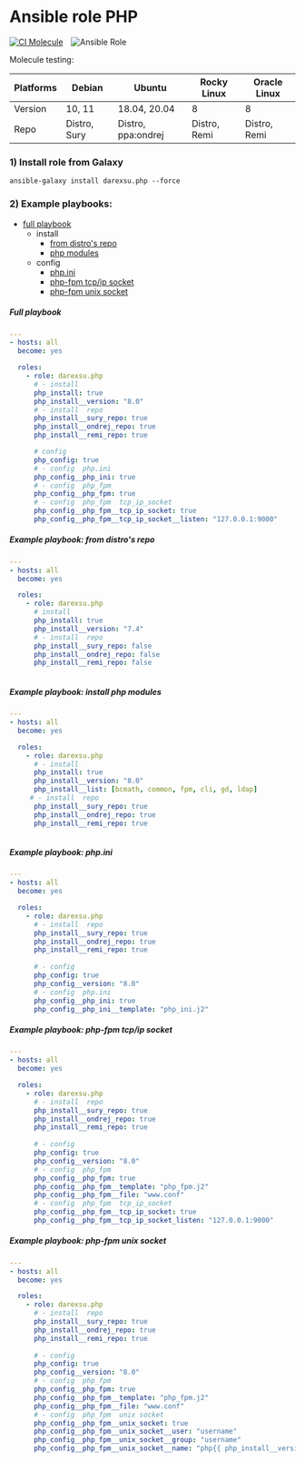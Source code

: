 # Ansible role PHP 

[![CI Molecule](https://github.com/darexsu/ansible-role-php/actions/workflows/ci.yml/badge.svg)](https://github.com/darexsu/ansible-role-php/actions/workflows/ci.yml)&emsp;![Ansible Role](https://img.shields.io/ansible/role/d/57603?color=blue&label=downloads)

Molecule testing:

| Platforms |    Debian     |    Ubuntu     |    Rocky Linux| Oracle Linux |
| --------- | ------------- | ------------- | ------------- | ------------ |
|  Version  |   10, 11      | 18.04, 20.04  |      8      |      8       |
| Repo      |  Distro, Sury    | Distro, ppa:ondrej    |  Distro, Remi    |  Distro, Remi   |

### 1) Install role from Galaxy
```
ansible-galaxy install darexsu.php --force
```

### 2) Example playbooks: 
  
  - [full playbook](#full-playbook)  
    - install
      - [from distro's repo](#example-playbook-from-distros-repo) 
      - [php modules](#example-playbook-install-php-modules) 
    - config
      - [php.ini](#example-playbook-phpini)
      - [php-fpm tcp/ip socket](#example-playbook-php-fpm-tcpip-socket)
      - [php-fpm unix socket](#example-playbook-php-fpm-unix-socket)


##### Full playbook
```yaml
---
- hosts: all
  become: yes

  roles:
    - role: darexsu.php
      # - install
      php_install: true      
      php_install__version: "8.0"
      # - install  repo
      php_install__sury_repo: true
      php_install__ondrej_repo: true
      php_install__remi_repo: true

      # config 
      php_config: true
      # - config  php.ini
      php_config__php_ini: true
      # - config  php_fpm 
      php_config__php_fpm: true     
      # - config  php_fpm  tcp_ip_socket
      php_config__php_fpm__tcp_ip_socket: true
      php_config__php_fpm__tcp_ip_socket__listen: "127.0.0.1:9000"

```
##### Example playbook: from distro's repo
```yaml
---
- hosts: all
  become: yes

  roles:
    - role: darexsu.php
      # install
      php_install: true      
      php_install__version: "7.4"      
      # - install  repo
      php_install__sury_repo: false
      php_install__ondrej_repo: false
      php_install__remi_repo: false
  
```
##### Example playbook: install php modules
```yaml
---
- hosts: all
  become: yes

  roles:
    - role: darexsu.php
      # - install
      php_install: true      
      php_install__version: "8.0"
      php_install__list: [bcmath, common, fpm, cli, gd, ldap]     
     # - install  repo
      php_install__sury_repo: true
      php_install__ondrej_repo: true
      php_install__remi_repo: true
  
```
##### Example playbook: php.ini
```yaml
---
- hosts: all
  become: yes

  roles:
    - role: darexsu.php
      # - install  repo
      php_install__sury_repo: true
      php_install__ondrej_repo: true
      php_install__remi_repo: true      
      
      # - config
      php_config: true
      php_config__version: "8.0"
      # - config  php.ini
      php_config__php_ini: true
      php_config__php_ini__template: "php_ini.j2"
```
##### Example playbook: php-fpm tcp/ip socket
```yaml
---
- hosts: all
  become: yes

  roles:
    - role: darexsu.php
      # - install  repo
      php_install__sury_repo: true
      php_install__ondrej_repo: true
      php_install__remi_repo: true
      
      # - config
      php_config: true
      php_config__version: "8.0"
      # - config  php_fpm
      php_config__php_fpm: true
      php_config__php_fpm__template: "php_fpm.j2"
      php_config__php_fpm__file: "www.conf"
      # - config  php_fpm  tcp_ip_socket
      php_config__php_fpm__tcp_ip_socket: true
      php_config__php_fpm__tcp_ip_socket_listen: "127.0.0.1:9000"
```
##### Example playbook: php-fpm unix socket
```yaml
---
- hosts: all
  become: yes

  roles:
    - role: darexsu.php
      # - install  repo
      php_install__sury_repo: true
      php_install__ondrej_repo: true
      php_install__remi_repo: true
      
      # - config
      php_config: true
      php_config__version: "8.0"
      # - config  php_fpm
      php_config__php_fpm: true
      php_config__php_fpm__template: "php_fpm.j2"
      php_config__php_fpm__file: "www.conf"
      # - config  php_fpm  unix socket
      php_config__php_fpm__unix_socket: true
      php_config__php_fpm__unix_socket__user: "username"
      php_config__php_fpm__unix_socket__group: "username"
      php_config__php_fpm__unix_socket__name: "php{{ php_install__version }}-{{ php_config__php_fpm__unix_socket__user }}.sock"
```